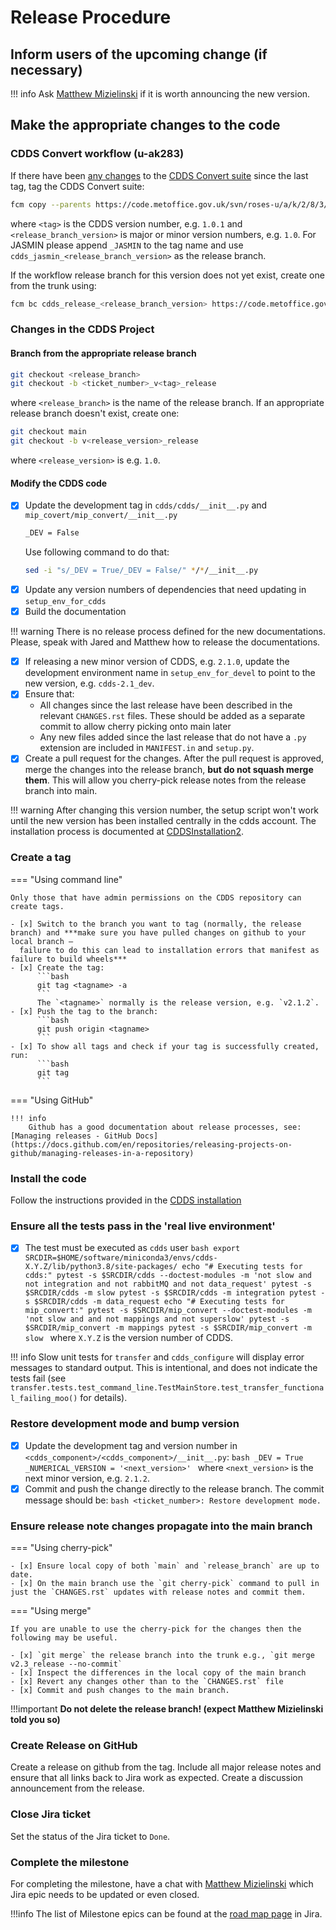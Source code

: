 # Release Procedure

## Inform users of the upcoming change (if necessary)

!!! info
    Ask [Matthew Mizielinski](mailto:matthew.mizielinski@metoffice.gov.uk) if it is worth announcing the new version.

## Make the appropriate changes to the code

### CDDS Convert workflow (u-ak283)

If there have been [any changes](https://code.metoffice.gov.uk/trac/roses-u/diff?new_path=%2Fa%2Fk%2F2%2F8%2F3%2Ftags%2F1.1.1&old_path=%2Fa%2Fk%2F2%2F8%2F3%2Ftrunk&new_rev=121711&old_rev=126177) 
to the [CDDS Convert suite](https://code.metoffice.gov.uk/trac/roses-u/browser/a/k/2/8/3/) since the last tag, tag the CDDS Convert suite:

```bash
fcm copy --parents https://code.metoffice.gov.uk/svn/roses-u/a/k/2/8/3/cdds_release_<release_branch_version> https://code.metoffice.gov.uk/svn/roses-u/a/k/2/8/3/tags/<tag>
```

where `<tag>` is the CDDS version number, e.g. `1.0.1` and `<release_branch_version>` is major or minor version numbers, e.g. `1.0`. For JASMIN please append `_JASMIN` to the tag name and use `cdds_jasmin_<release_branch_version>` as the release branch.

If the workflow release branch for this version does not yet exist, create one from the trunk using:

```bash
fcm bc cdds_release_<release_branch_version> https://code.metoffice.gov.uk/svn/roses-u/a/k/2/8/3/trunk
```

### Changes in the CDDS Project

#### Branch from the appropriate release branch

```bash
git checkout <release_branch>
git checkout -b <ticket_number>_v<tag>_release
```

where `<release_branch>` is the name of the release branch. If an appropriate release branch doesn't exist, create one:

```bash
git checkout main
git checkout -b v<release_version>_release
```

where `<release_version>` is e.g. `1.0`.

#### Modify the CDDS code

- [x] Update the development tag in `cdds/cdds/__init__.py` and `mip_covert/mip_convert/__init__.py`
    ```bash
    _DEV = False
    ```
    Use following command to do that:
    ```bash
    sed -i "s/_DEV = True/_DEV = False/" */*/__init__.py
    ```
- [x] Update any version numbers of dependencies that need updating in `setup_env_for_cdds`
- [x] Build the documentation

!!! warning
    There is no release process defined for the new documentations. Please, speak with Jared and Matthew how to release the documentations.

- [x] If releasing a new minor version of CDDS, e.g. `2.1.0`, update the development environment name in `setup_env_for_devel` to point to the new version, e.g. `cdds-2.1_dev`.
- [x] Ensure that:
    -  All changes  since the last release have been described in the relevant `CHANGES.rst` files. These should be added as a separate commit to allow 
       cherry picking onto main later
    - Any new files added since the last release that do not have a `.py` extension are included in `MANIFEST.in` and `setup.py`.
- [x] Create a pull request for the changes. After the pull request is approved, merge the changes into the release branch, **but do not squash merge them**. 
      This will allow you cherry-pick release notes from the release branch into main.

!!! warning
    After changing this version number, the setup script won't work until the new version has been installed centrally in the cdds account. 
    The installation process is documented at [CDDSInstallation2](https://code.metoffice.gov.uk/trac/cdds/wiki/CDDSInstallation2).

### Create a tag

=== "Using command line"

    Only those that have admin permissions on the CDDS repository can create tags.

    - [x] Switch to the branch you want to tag (normally, the release branch) and ***make sure you have pulled changes on github to your local branch – 
      failure to do this can lead to installation errors that manifest as failure to build wheels***
    - [x] Create the tag:
          ```bash
          git tag <tagname> -a
          ```
          The `<tagname>` normally is the release version, e.g. `v2.1.2`.
    - [x] Push the tag to the branch:
          ```bash
          git push origin <tagname>
          ```
    - [x] To show all tags and check if your tag is successfully created, run:
          ```bash
          git tag
          ```

=== "Using GitHub"

    !!! info
        Github has a good documentation about release processes, see: [Managing releases - GitHub Docs](https://docs.github.com/en/repositories/releasing-projects-on-github/managing-releases-in-a-repository)

### Install the code

Follow the instructions provided in the [CDDS installation]()

### Ensure all the tests pass in the 'real live environment'

- [x] The test must be executed as `cdds` user
      ```bash
      export SRCDIR=$HOME/software/miniconda3/envs/cdds-X.Y.Z/lib/python3.8/site-packages/
      echo "# Executing tests for cdds:"
      pytest -s $SRCDIR/cdds --doctest-modules -m 'not slow and not integration and not rabbitMQ and not data_request'
      pytest -s $SRCDIR/cdds -m slow
      pytest -s $SRCDIR/cdds -m integration
      pytest -s $SRCDIR/cdds -m data_request
      echo "# Executing tests for mip_convert:"
      pytest -s $SRCDIR/mip_convert --doctest-modules -m 'not slow and and not mappings and not superslow'
      pytest -s $SRCDIR/mip_convert -m mappings
      pytest -s $SRCDIR/mip_convert -m slow
      ```
      where `X.Y.Z` is the version number of CDDS.

!!! info
    Slow unit tests for `transfer` and `cdds_configure` will display error messages to standard output. This is intentional, 
    and does not indicate the tests fail (see `transfer.tests.test_command_line.TestMainStore.test_transfer_functional_failing_moo()` 
    for details).

### Restore development mode and bump version

- [x] Update the development tag and version number in `<cdds_component>/<cdds_component>/__init__.py`:
      ```bash
      _DEV = True
      _NUMERICAL_VERSION = '<next_version>'
      ```
      where `<next_version>` is the next minor version, e.g. `2.1.2`.
- [x] Commit and push the change directly to the release branch. The commit message should be:
      ```bash
      <ticket_number>: Restore development mode.
      ```

### Ensure release note changes propagate into the main branch

=== "Using cherry-pick"
    
    - [x] Ensure local copy of both `main` and `release_branch` are up to date.
    - [x] On the main branch use the `git cherry-pick` command to pull in just the `CHANGES.rst` updates with release notes and commit them.

=== "Using merge"
    
    If you are unable to use the cherry-pick for the changes then the following may be useful.
    
    - [x] `git merge` the release branch into the trunk e.g., `git merge v2.3_release --no-commit`
    - [x] Inspect the differences in the local copy of the main branch
    - [x] Revert any changes other than to the `CHANGES.rst` file
    - [x] Commit and push changes to the main branch.


!!!important
    **Do not delete the release branch! (expect Matthew Mizielinski told you so)**

### Create Release on GitHub

Create a release on github from the tag. Include all major release notes and ensure that all links back to Jira work as expected. 
Create a discussion announcement from the release.

### Close Jira ticket

Set the status of the Jira ticket to `Done`.

### Complete the milestone

For completing the milestone, have a chat with [Matthew Mizielinski](mailto:matthew.mizielinski@metoffice.gov.uk) which Jira epic needs 
to be updated or even closed.

!!!info
    The list of Milestone epics can be found at the [road map page](https://metoffice.atlassian.net/jira/software/projects/CDDSO/boards/634/roadmap) 
    in Jira.
